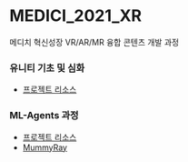# MEDICI_2021_XR
메디치 혁신성장 VR/AR/MR 융합 콘텐츠 개발 과정

### 유니티 기초 및 심화
- [프로젝트 리소스](https://github.com/IndieGameMaker/UnityBook)

### ML-Agents 과정
- [프로젝트 리소스](https://github.com/IndieGameMaker/Mummy2021_XR)
- [MummyRay](https://github.com/IndieGameMaker/MummyRay2021)

